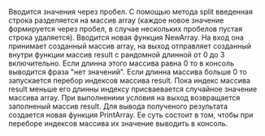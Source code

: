 Вводится значения  через пробел.
С помощью метода split введенная строка разделяется на массив array (каждое новое значение формируется через пробел, в случае нескольких пробелов пустая строка удаляется). 
Вводится новая функция NewArray. На вход она принимает созданный массив  array, на выход отправляет созданный внутри функции массив result с рандомной длинной от  0 до 3 включительно. Если длинна этого массива равна 0 то в консоль выводится фраза "нет значений". Если длинна массива больше 0 то запускается перебор индексов массива result. Пока индекс массива result меньше его длинны индексу присваевается случайное значение массива array. При выполнениии условия на выход возвращается заполненый массив result.
Для вывода полученого результата создается новая функция PrintArray. Ее суть состоит в том, чтобы при переборе индексов массива их значение выводить в консоль.